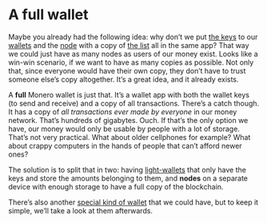 # A full wallet

Maybe you already had the following idea: why don’t we put [the keys](3.14_keys.md) to our [wallets](3.13_wallets.md) and the [node](3.19_nodes.md) with a copy of [the list](3.09_money-ledger.md) all in the same app? That way we could just have as many nodes as users of our money exist. Looks like a win-win scenario, if we want to have as many copies as possible. Not only that, since everyone would have their own copy, they don’t have to trust someone else’s copy altogether. It’s a great idea, and it already exists.

A **full** Monero wallet is just that. It’s a wallet app with both the wallet keys (to send and receive) and a copy of all transactions. There’s a catch though. It has a copy of *all transactions ever made by everyone* in our money network. That’s hundreds of gigabytes. Ouch. If that’s the only option we have, our money would only be usable by people with a lot of storage. That’s not very practical. What about older cellphones for example? What about crappy computers in the hands of people that can’t afford newer ones?

The solution is to split that in two: having [light-wallets](3.25_light-wallets.md) that only have the keys and store the amounts belonging to them, and **nodes** on a separate device with enough storage to have a full copy of the blockchain.

There’s also another [special kind of wallet](3.24_quick-wallets.md) that we could have, but to keep it simple, we’ll take a look at them afterwards.